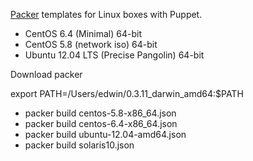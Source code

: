 [Packer](http://packer.io) templates for Linux boxes with Puppet.

* CentOS 6.4 (Minimal) 64-bit
* CentOS 5.8 (network iso) 64-bit
* Ubuntu 12.04 LTS (Precise Pangolin) 64-bit


Download packer

export PATH=/Users/edwin/0.3.11_darwin_amd64:$PATH

* packer build centos-5.8-x86_64.json
* packer build centos-6.4-x86_64.json
* packer build ubuntu-12.04-amd64.json
* packer build solaris10.json